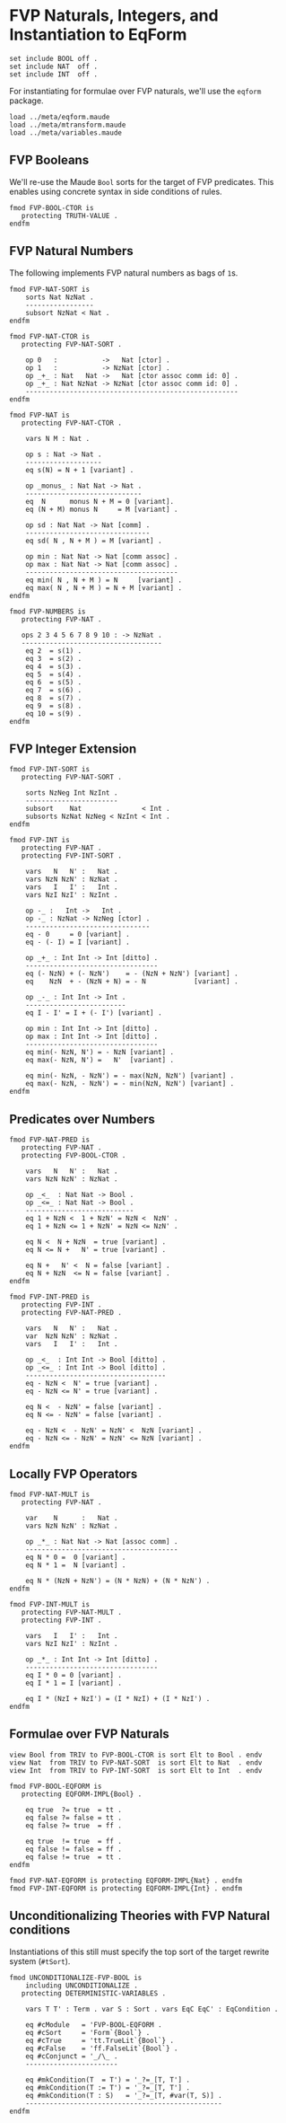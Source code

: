 FVP Naturals, Integers, and Instantiation to EqForm
===================================================

```maude
set include BOOL off .
set include NAT  off .
set include INT  off .
```

For instantiating for formulae over FVP naturals, we'll use the `eqform` package.

```maude
load ../meta/eqform.maude
load ../meta/mtransform.maude
load ../meta/variables.maude
```

FVP Booleans
------------

We'll re-use the Maude `Bool` sorts for the target of FVP predicates.
This enables using concrete syntax in side conditions of rules.

```maude
fmod FVP-BOOL-CTOR is
   protecting TRUTH-VALUE .
endfm
```

FVP Natural Numbers
-------------------

The following implements FVP natural numbers as bags of `1`s.

```maude
fmod FVP-NAT-SORT is
    sorts Nat NzNat .
    -----------------
    subsort NzNat < Nat .
endfm

fmod FVP-NAT-CTOR is
   protecting FVP-NAT-SORT .

    op 0   :           ->   Nat [ctor] .
    op 1   :           -> NzNat [ctor] .
    op _+_ : Nat   Nat ->   Nat [ctor assoc comm id: 0] .
    op _+_ : Nat NzNat -> NzNat [ctor assoc comm id: 0] .
    -----------------------------------------------------
endfm

fmod FVP-NAT is
   protecting FVP-NAT-CTOR .

    vars N M : Nat .

    op s : Nat -> Nat .
    -------------------
    eq s(N) = N + 1 [variant] .

    op _monus_ : Nat Nat -> Nat .
    -----------------------------
    eq  N      monus N + M = 0 [variant].
    eq (N + M) monus N     = M [variant] .

    op sd : Nat Nat -> Nat [comm] .
    -------------------------------
    eq sd( N , N + M ) = M [variant] .

    op min : Nat Nat -> Nat [comm assoc] .
    op max : Nat Nat -> Nat [comm assoc] .
    --------------------------------------
    eq min( N , N + M ) = N     [variant] .
    eq max( N , N + M ) = N + M [variant] .
endfm

fmod FVP-NUMBERS is
   protecting FVP-NAT .

   ops 2 3 4 5 6 7 8 9 10 : -> NzNat .
   -----------------------------------
    eq 2  = s(1) .
    eq 3  = s(2) .
    eq 4  = s(3) .
    eq 5  = s(4) .
    eq 6  = s(5) .
    eq 7  = s(6) .
    eq 8  = s(7) .
    eq 9  = s(8) .
    eq 10 = s(9) .
endfm
```

FVP Integer Extension
---------------------

```maude
fmod FVP-INT-SORT is
   protecting FVP-NAT-SORT .

    sorts NzNeg Int NzInt .
    -----------------------
    subsort    Nat               < Int .
    subsorts NzNat NzNeg < NzInt < Int .
endfm

fmod FVP-INT is
   protecting FVP-NAT .
   protecting FVP-INT-SORT .

    vars   N   N' :   Nat .
    vars NzN NzN' : NzNat .
    vars   I   I' :   Int .
    vars NzI NzI' : NzInt .

    op -_ :   Int ->   Int .
    op -_ : NzNat -> NzNeg [ctor] .
    -------------------------------
    eq - 0     = 0 [variant] .
    eq - (- I) = I [variant] .

    op _+_ : Int Int -> Int [ditto] .
    ---------------------------------
    eq (- NzN) + (- NzN')    = - (NzN + NzN') [variant] .
    eq    NzN  + - (NzN + N) = - N            [variant] .

    op _-_ : Int Int -> Int .
    -------------------------
    eq I - I' = I + (- I') [variant] .

    op min : Int Int -> Int [ditto] .
    op max : Int Int -> Int [ditto] .
    ---------------------------------
    eq min(- NzN, N') = - NzN [variant] .
    eq max(- NzN, N') =   N'  [variant] .

    eq min(- NzN, - NzN') = - max(NzN, NzN') [variant] .
    eq max(- NzN, - NzN') = - min(NzN, NzN') [variant] .
endfm
```

Predicates over Numbers
-----------------------

```maude
fmod FVP-NAT-PRED is
   protecting FVP-NAT .
   protecting FVP-BOOL-CTOR .

    vars   N   N' :   Nat .
    vars NzN NzN' : NzNat .

    op _<_  : Nat Nat -> Bool .
    op _<=_ : Nat Nat -> Bool .
    ---------------------------
    eq 1 + NzN <  1 + NzN' = NzN <  NzN' .
    eq 1 + NzN <= 1 + NzN' = NzN <= NzN' .

    eq N <  N + NzN  = true [variant] .
    eq N <= N +   N' = true [variant] .

    eq N +   N' <  N = false [variant] .
    eq N + NzN  <= N = false [variant] .
endfm
```

```maude
fmod FVP-INT-PRED is
   protecting FVP-INT .
   protecting FVP-NAT-PRED .

    vars   N   N' :   Nat .
    var  NzN NzN' : NzNat .
    vars   I   I' :   Int .

    op _<_  : Int Int -> Bool [ditto] .
    op _<=_ : Int Int -> Bool [ditto] .
    -----------------------------------
    eq - NzN <  N' = true [variant] .
    eq - NzN <= N' = true [variant] .

    eq N <  - NzN' = false [variant] .
    eq N <= - NzN' = false [variant] .

    eq - NzN <  - NzN' = NzN' <  NzN [variant] .
    eq - NzN <= - NzN' = NzN' <= NzN [variant] .
endfm
```

Locally FVP Operators
---------------------

```maude
fmod FVP-NAT-MULT is
   protecting FVP-NAT .

    var    N      :   Nat .
    vars NzN NzN' : NzNat .

    op _*_ : Nat Nat -> Nat [assoc comm] .
    --------------------------------------
    eq N * 0 =  0 [variant] .
    eq N * 1 =  N [variant] .

    eq N * (NzN + NzN') = (N * NzN) + (N * NzN') .
endfm

fmod FVP-INT-MULT is
   protecting FVP-NAT-MULT .
   protecting FVP-INT .

    vars   I   I' :   Int .
    vars NzI NzI' : NzInt .

    op _*_ : Int Int -> Int [ditto] .
    ---------------------------------
    eq I * 0 = 0 [variant] .
    eq I * 1 = I [variant] .

    eq I * (NzI + NzI') = (I * NzI) + (I * NzI') .
endfm
```

Formulae over FVP Naturals
--------------------------

```maude
view Bool from TRIV to FVP-BOOL-CTOR is sort Elt to Bool . endv
view Nat  from TRIV to FVP-NAT-SORT  is sort Elt to Nat  . endv
view Int  from TRIV to FVP-INT-SORT  is sort Elt to Int  . endv

fmod FVP-BOOL-EQFORM is
   protecting EQFORM-IMPL{Bool} .

    eq true  ?= true  = tt .
    eq false ?= false = tt .
    eq false ?= true  = ff .

    eq true  != true  = ff .
    eq false != false = ff .
    eq false != true  = tt .
endfm

fmod FVP-NAT-EQFORM is protecting EQFORM-IMPL{Nat} . endfm
fmod FVP-INT-EQFORM is protecting EQFORM-IMPL{Int} . endfm
```

Unconditionalizing Theories with FVP Natural conditions
-------------------------------------------------------

Instantiations of this still must specify the top sort of the target rewrite system (`#tSort`).

```maude
fmod UNCONDITIONALIZE-FVP-BOOL is
    including UNCONDITIONALIZE .
   protecting DETERMINISTIC-VARIABLES .

    vars T T' : Term . var S : Sort . vars EqC EqC' : EqCondition .

    eq #cModule   = 'FVP-BOOL-EQFORM .
    eq #cSort     = 'Form`{Bool`} .
    eq #cTrue     = 'tt.TrueLit`{Bool`} .
    eq #cFalse    = 'ff.FalseLit`{Bool`} .
    eq #cConjunct = '_/\_ .
    -----------------------

    eq #mkCondition(T  = T') = '_?=_[T, T'] .
    eq #mkCondition(T := T') = '_?=_[T, T'] .
    eq #mkCondition(T : S)   = '_?=_[T, #var(T, S)] .
    -------------------------------------------------
endfm
```

